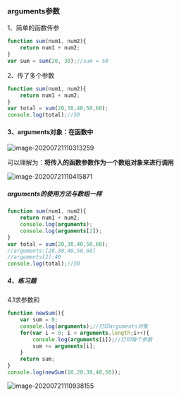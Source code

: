 ### **arguments参数**

1、简单的函数传参

```javascript
function sum(num1, num2){
	return num1 + num2;
}
var sum = sum(20, 30);//sum = 50
```

2、传了多个参数

```JavaScript
function sum(num1, num2){
	return num1 + num2;
}
var total = sum(20,30,40,50,60);
console.log(total);//50
```

#### 3、arguments对象：在函数中

![image-20200721110313259](C:\Users\l\AppData\Roaming\Typora\typora-user-images\image-20200721110313259.png)

可以理解为：**将传入的函数参数作为一个数组对象来进行调用**

![image-20200721110415871](C:\Users\l\AppData\Roaming\Typora\typora-user-images\image-20200721110415871.png)

##### arguments的使用方法与数组一样

```javascript
function sum(num1, num2){
	return num1 + num2;
    console.log(arguments);
    console.log(arguments[2]);
}
var total = sum(20,30,40,50,60);
//arguments:[20,30,40,50,60]
//arguments[2]:40
console.log(total);//50
```

##### 4、练习题

4.1求参数和

```javascript
function newSum(){
    var sum = 0;
    console.log(arguments);//打印arguments对象
    for(var i = 0; i < arguments.length;i++){
        console.log(arguments[i]);//打印每个参数
        sum += arguments[i];
    }
    return sum;
}
console.log(newSum(10,20,30,40,50));
```

![image-20200721110938155](C:\Users\l\AppData\Roaming\Typora\typora-user-images\image-20200721110938155.png)